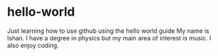 # hello-world
Just learning how to use github using the hello world guide
My name is Ishan. I have a degree in physics but my main area of interest is music. I also enjoy coding.
